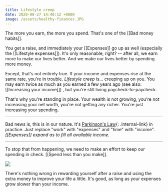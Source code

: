 ```yaml
---
title: Lifestyle creep
date: 2020-08-27 14:40:12 +0800
image: /assets/healthy-finances.JPG
---
```


The more you earn, the more you spend. That's one of the [[Bad money habits]].

You get a raise, and immediately your [[Expenses]] go up as well (especially the [[Lifestyle expenses]]). It's only reasonable, right? -- after all, we earn more to make our lives better. And we make our lives better by spending more money.

Except, that's not entirely true. If your income and expenses rise at the same rate, you're in trouble. *Lifestyle creep* is... creeping up on you. You may earn twice as much as you earned a few years ago (see also: [[Increasing your income]]) , but you're still living paycheck-to-paycheck.

That's why you're standing in place. Your wealth is not growing, you're not increasing your net worth, you're not getting any richer. You're just increasing your spending.

---

Bad news is, this is in our nature. It's [Parkinson's Law](/parkinson's%20law){: .internal-link} in practice. Just replace "work" with "expenses" and "time" with "income". *[[Expenses]] expand as to fill all available income.*

---

To stop that from happening, we need to make an effort to keep our spending in check. [[Spend less than you make]].

![]({{page.image}})

There's nothing wrong in rewarding yourself after a raise and using the extra money to improve your life a little. It's good, as long as your expenses grow slower than your income.